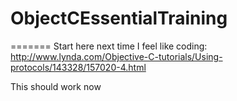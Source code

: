 # ObjectCEssentialTraining



=======
Start here next time I feel like coding: 
http://www.lynda.com/Objective-C-tutorials/Using-protocols/143328/157020-4.html

This should work now

